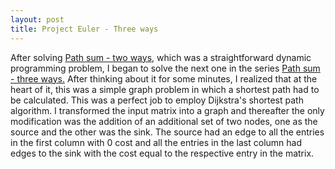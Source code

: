```yaml
---
layout: post
title: Project Euler - Three ways
---
```


After solving [Path sum - two ways](https://projecteuler.net/problem=81), which was a straightforward dynamic programming problem, I began to solve the next one in the series [Path sum - three ways.](https://projecteuler.net/problem=82) After thinking about it for some minutes, I realized that at the heart of it, this was a simple graph problem in which a shortest path had to be calculated. This was a perfect job to employ Dijkstra's shortest path algorithm. I transformed the input matrix into a graph and thereafter the only modification was the addition of an additional set of two nodes, one as the source and the other was the sink. The source had an edge to all the entries in the first column with 0 cost and all the entries in the last column had edges to the sink with the cost equal to the respective entry in the matrix. 
<script src="https://gist.github.com/adijo/10126db83cbf8c6b8198.js"></script>